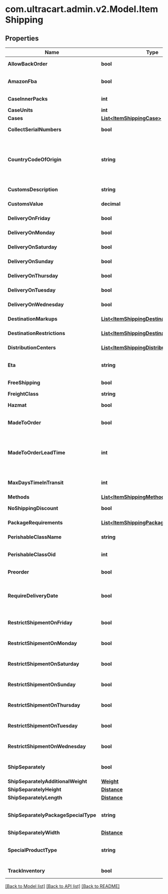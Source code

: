
# com.ultracart.admin.v2.Model.ItemShipping

## Properties

Name | Type | Description | Notes
------------ | ------------- | ------------- | -------------
**AllowBackOrder** | **bool** | Allow back order | [optional] 
**AmazonFba** | **bool** | Fulfillment by Amazon.com | [optional] 
**CaseInnerPacks** | **int** | Case inner packs | [optional] 
**CaseUnits** | **int** | Case units | [optional] 
**Cases** | [**List&lt;ItemShippingCase&gt;**](ItemShippingCase.md) | Cases | [optional] 
**CollectSerialNumbers** | **bool** | This item is on pre-order | [optional] 
**CountryCodeOfOrigin** | **string** | Country code of origin for customs forms.  (ISO-3166 two letter code) | [optional] 
**CustomsDescription** | **string** | Customs description | [optional] 
**CustomsValue** | **decimal** | Customs value | [optional] 
**DeliveryOnFriday** | **bool** | Delivery on Friday | [optional] 
**DeliveryOnMonday** | **bool** | Delivery on Monday | [optional] 
**DeliveryOnSaturday** | **bool** | Delivery on Saturday | [optional] 
**DeliveryOnSunday** | **bool** | Delivery on Sunday | [optional] 
**DeliveryOnThursday** | **bool** | Delivery on Thursday | [optional] 
**DeliveryOnTuesday** | **bool** | Delivery on Tuesday | [optional] 
**DeliveryOnWednesday** | **bool** | Delivery on Wednesday | [optional] 
**DestinationMarkups** | [**List&lt;ItemShippingDestinationMarkup&gt;**](ItemShippingDestinationMarkup.md) | Destination markups | [optional] 
**DestinationRestrictions** | [**List&lt;ItemShippingDestinationRestriction&gt;**](ItemShippingDestinationRestriction.md) | Destination restrictions | [optional] 
**DistributionCenters** | [**List&lt;ItemShippingDistributionCenter&gt;**](ItemShippingDistributionCenter.md) | Distribution centers | [optional] 
**Eta** | **string** | Estimated time of arrival | [optional] 
**FreeShipping** | **bool** | Qualifies for free shipping | [optional] 
**FreightClass** | **string** | Freight class | [optional] 
**Hazmat** | **bool** | Hazardous material | [optional] 
**MadeToOrder** | **bool** | True if this item is made to order | [optional] 
**MadeToOrderLeadTime** | **int** | Number of days lead time it takes to make the item before ite can ship | [optional] 
**MaxDaysTimeInTransit** | **int** | Maximum days allowed in transit | [optional] 
**Methods** | [**List&lt;ItemShippingMethod&gt;**](ItemShippingMethod.md) | Methods | [optional] 
**NoShippingDiscount** | **bool** | No shipping discounts | [optional] 
**PackageRequirements** | [**List&lt;ItemShippingPackageRequirement&gt;**](ItemShippingPackageRequirement.md) | Package requirements | [optional] 
**PerishableClassName** | **string** | Perishable class name | [optional] 
**PerishableClassOid** | **int** | Perishable class object identifier | [optional] 
**Preorder** | **bool** | This item is on pre-order | [optional] 
**RequireDeliveryDate** | **bool** | True to require customer to select a delivery date | [optional] 
**RestrictShipmentOnFriday** | **bool** | Restrict shipment on Friday | [optional] 
**RestrictShipmentOnMonday** | **bool** | Restrict shipment on Monday | [optional] 
**RestrictShipmentOnSaturday** | **bool** | Restrict shipment on Saturday | [optional] 
**RestrictShipmentOnSunday** | **bool** | Restrict shipment on Sunday | [optional] 
**RestrictShipmentOnThursday** | **bool** | Restrict shipment on Thursday | [optional] 
**RestrictShipmentOnTuesday** | **bool** | Restrict shipment on Tuesday | [optional] 
**RestrictShipmentOnWednesday** | **bool** | Restrict shipment on Wednesday | [optional] 
**ShipSeparately** | **bool** | Ship this item in a separate box | [optional] 
**ShipSeparatelyAdditionalWeight** | [**Weight**](Weight.md) |  | [optional] 
**ShipSeparatelyHeight** | [**Distance**](Distance.md) |  | [optional] 
**ShipSeparatelyLength** | [**Distance**](Distance.md) |  | [optional] 
**ShipSeparatelyPackageSpecialType** | **string** | Ship separately package special type | [optional] 
**ShipSeparatelyWidth** | [**Distance**](Distance.md) |  | [optional] 
**SpecialProductType** | **string** | Special product type (USPS Media Mail) | [optional] 
**TrackInventory** | **bool** | Track inventory | [optional] 

[[Back to Model list]](../README.md#documentation-for-models)
[[Back to API list]](../README.md#documentation-for-api-endpoints)
[[Back to README]](../README.md)

